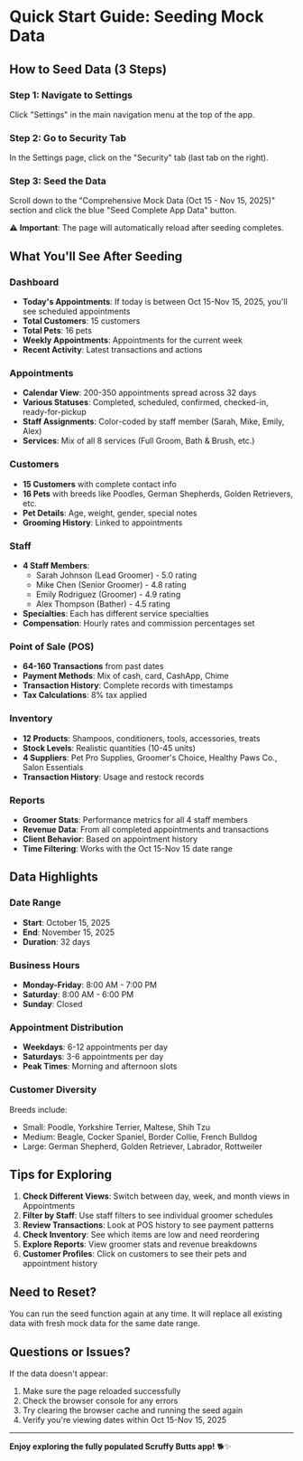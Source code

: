 # Quick Start Guide: Seeding Mock Data

## How to Seed Data (3 Steps)

### Step 1: Navigate to Settings
Click "Settings" in the main navigation menu at the top of the app.

### Step 2: Go to Security Tab
In the Settings page, click on the "Security" tab (last tab on the right).

### Step 3: Seed the Data
Scroll down to the "Comprehensive Mock Data (Oct 15 - Nov 15, 2025)" section and click the blue "Seed Complete App Data" button.

⚠️ **Important**: The page will automatically reload after seeding completes.

## What You'll See After Seeding

### Dashboard
- **Today's Appointments**: If today is between Oct 15-Nov 15, 2025, you'll see scheduled appointments
- **Total Customers**: 15 customers
- **Total Pets**: 16 pets
- **Weekly Appointments**: Appointments for the current week
- **Recent Activity**: Latest transactions and actions

### Appointments
- **Calendar View**: 200-350 appointments spread across 32 days
- **Various Statuses**: Completed, scheduled, confirmed, checked-in, ready-for-pickup
- **Staff Assignments**: Color-coded by staff member (Sarah, Mike, Emily, Alex)
- **Services**: Mix of all 8 services (Full Groom, Bath & Brush, etc.)

### Customers
- **15 Customers** with complete contact info
- **16 Pets** with breeds like Poodles, German Shepherds, Golden Retrievers, etc.
- **Pet Details**: Age, weight, gender, special notes
- **Grooming History**: Linked to appointments

### Staff
- **4 Staff Members**:
  - Sarah Johnson (Lead Groomer) - 5.0 rating
  - Mike Chen (Senior Groomer) - 4.8 rating
  - Emily Rodriguez (Groomer) - 4.9 rating
  - Alex Thompson (Bather) - 4.5 rating
- **Specialties**: Each has different service specialties
- **Compensation**: Hourly rates and commission percentages set

### Point of Sale (POS)
- **64-160 Transactions** from past dates
- **Payment Methods**: Mix of cash, card, CashApp, Chime
- **Transaction History**: Complete records with timestamps
- **Tax Calculations**: 8% tax applied

### Inventory
- **12 Products**: Shampoos, conditioners, tools, accessories, treats
- **Stock Levels**: Realistic quantities (10-45 units)
- **4 Suppliers**: Pet Pro Supplies, Groomer's Choice, Healthy Paws Co., Salon Essentials
- **Transaction History**: Usage and restock records

### Reports
- **Groomer Stats**: Performance metrics for all 4 staff members
- **Revenue Data**: From all completed appointments and transactions
- **Client Behavior**: Based on appointment history
- **Time Filtering**: Works with the Oct 15-Nov 15 date range

## Data Highlights

### Date Range
- **Start**: October 15, 2025
- **End**: November 15, 2025
- **Duration**: 32 days

### Business Hours
- **Monday-Friday**: 8:00 AM - 7:00 PM
- **Saturday**: 8:00 AM - 6:00 PM
- **Sunday**: Closed

### Appointment Distribution
- **Weekdays**: 6-12 appointments per day
- **Saturdays**: 3-6 appointments per day
- **Peak Times**: Morning and afternoon slots

### Customer Diversity
Breeds include:
- Small: Poodle, Yorkshire Terrier, Maltese, Shih Tzu
- Medium: Beagle, Cocker Spaniel, Border Collie, French Bulldog
- Large: German Shepherd, Golden Retriever, Labrador, Rottweiler

## Tips for Exploring

1. **Check Different Views**: Switch between day, week, and month views in Appointments
2. **Filter by Staff**: Use staff filters to see individual groomer schedules
3. **Review Transactions**: Look at POS history to see payment patterns
4. **Check Inventory**: See which items are low and need reordering
5. **Explore Reports**: View groomer stats and revenue breakdowns
6. **Customer Profiles**: Click on customers to see their pets and appointment history

## Need to Reset?

You can run the seed function again at any time. It will replace all existing data with fresh mock data for the same date range.

## Questions or Issues?

If the data doesn't appear:
1. Make sure the page reloaded successfully
2. Check the browser console for any errors
3. Try clearing the browser cache and running the seed again
4. Verify you're viewing dates within Oct 15-Nov 15, 2025

---

**Enjoy exploring the fully populated Scruffy Butts app!** 🐕✨
